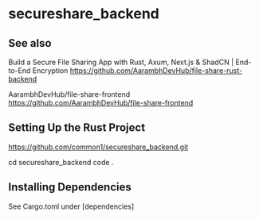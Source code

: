 # secureshare_backend

## See also

Build a Secure File Sharing App with Rust, Axum, Next.js & ShadCN | End-to-End Encryption
https://github.com/AarambhDevHub/file-share-rust-backend

AarambhDevHub/file-share-frontend
https://github.com/AarambhDevHub/file-share-frontend

## Setting Up the Rust Project

https://github.com/common1/secureshare_backend.git

cd secureshare_backend
code .

## Installing Dependencies

See Cargo.toml under [dependencies]

